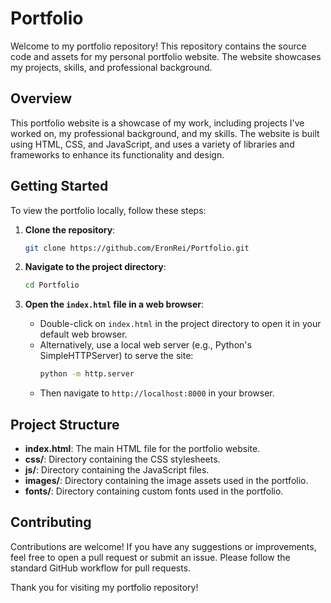 # Portfolio

Welcome to my portfolio repository! This repository contains the source code and assets for my personal portfolio website. The website showcases my projects, skills, and professional background.

## Overview

This portfolio website is a showcase of my work, including projects I've worked on, my professional background, and my skills. The website is built using HTML, CSS, and JavaScript, and uses a variety of libraries and frameworks to enhance its functionality and design.

## Getting Started

To view the portfolio locally, follow these steps:

1. **Clone the repository**:
    ```bash
    git clone https://github.com/EronRei/Portfolio.git
    ```

2. **Navigate to the project directory**:
    ```bash
    cd Portfolio
    ```

3. **Open the `index.html` file in a web browser**:
    - Double-click on `index.html` in the project directory to open it in your default web browser.
    - Alternatively, use a local web server (e.g., Python's SimpleHTTPServer) to serve the site:
        ```bash
        python -m http.server
        ```
    - Then navigate to `http://localhost:8000` in your browser.

## Project Structure

- **index.html**: The main HTML file for the portfolio website.
- **css/**: Directory containing the CSS stylesheets.
- **js/**: Directory containing the JavaScript files.
- **images/**: Directory containing the image assets used in the portfolio.
- **fonts/**: Directory containing custom fonts used in the portfolio.

## Contributing

Contributions are welcome! If you have any suggestions or improvements, feel free to open a pull request or submit an issue. Please follow the standard GitHub workflow for pull requests.



Thank you for visiting my portfolio repository!
